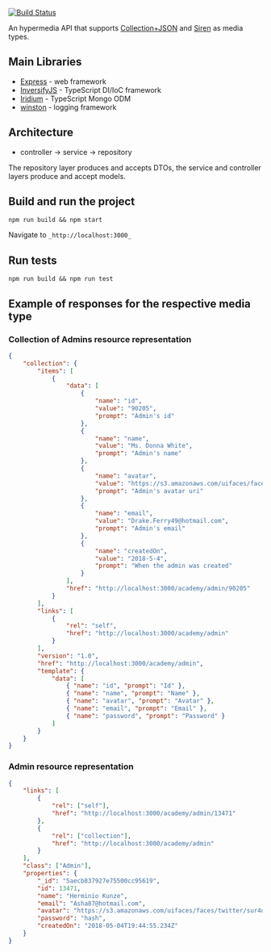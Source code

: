 
[![Build Status](https://travis-ci.org/LandOfKroilon/KroilonApiV2.svg?branch=dev)](https://travis-ci.org/LandOfKroilon/KroilonApiV2)

An hypermedia API that supports [Collection+JSON](https://github.com/collection-json/spec) and [Siren](https://github.com/kevinswiber/siren) as media types.


## Main Libraries

- [Express](http://expressjs.com/) - web framework
- [InversifyJS](https://github.com/inversify/InversifyJS) - TypeScript DI/IoC framework
- [Iridium](https://github.com/SierraSoftworks/Iridium) - TypeScript Mongo ODM
- [winston](https://github.com/winstonjs/winston) - logging framework


## Architecture

* controller -> service -> repository

The repository layer produces and accepts DTOs, the service and controller layers produce and accept models.

## Build and run the project

`npm run build && npm start`

Navigate to `_http://localhost:3000_`

## Run tests

`npm run build && npm run test`


## Example of responses for the respective media type

### Collection of Admins resource representation

```json
{
    "collection": {
        "items": [
            {
                "data": [
                    {
                        "name": "id",
                        "value": "90205",
                        "prompt": "Admin's id"
                    },
                    {
                        "name": "name",
                        "value": "Ms. Donna White",
                        "prompt": "Admin's name"
                    },
                    {
                        "name": "avatar",
                        "value": "https://s3.amazonaws.com/uifaces/faces/twitter/cdavis565/128.jpg",
                        "prompt": "Admin's avatar uri"
                    },
                    {
                        "name": "email",
                        "value": "Drake.Ferry49@hotmail.com",
                        "prompt": "Admin's email"
                    },
                    {
                        "name": "createdOn",
                        "value": "2018-5-4",
                        "prompt": "When the admin was created"
                    }
                ],
                "href": "http://localhost:3000/academy/admin/90205"
            }
        ],
        "links": [
            {
                "rel": "self",
                "href": "http://localhost:3000/academy/admin"
            }
        ],
        "version": "1.0",
        "href": "http://localhost:3000/academy/admin",
        "template": {
            "data": [
                { "name": "id", "prompt": "Id" },
                { "name": "name", "prompt": "Name" },
                { "name": "avatar", "prompt": "Avatar" },
                { "name": "email", "prompt": "Email" },
                { "name": "password", "prompt": "Password" }
            ]
        }
    }
}
```

### Admin resource representation

```json
{
    "links": [
        {
            "rel": ["self"],
            "href": "http://localhost:3000/academy/admin/13471"
        },
        {
            "rel": ["collection"],
            "href": "http://localhost:3000/academy/admin"
        }
    ],
    "class": ["Admin"],
    "properties": {
        "_id": "5aecb837927e75500cc95619",
        "id": 13471,
        "name": "Herminio Kunze",
        "email": "Asha87@hotmail.com",
        "avatar": "https://s3.amazonaws.com/uifaces/faces/twitter/sur4dye/128.jpg",
        "password": "hash",
        "createdOn": "2018-05-04T19:44:55.234Z"
    }
}
```